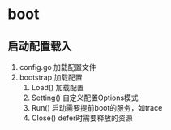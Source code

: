 # boot

## 启动配置载入

1. config.go 加载配置文件
2. bootstrap 加载配置
    1. Load()    加载配置
    2. Setting() 自定义配置Options模式
    3. Run() 启动需要提前boot的服务，如trace
    4. Close() defer时需要释放的资源